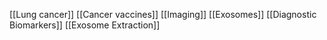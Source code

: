 [[Lung cancer]]
[[Cancer vaccines]]
[[Imaging]]
[[Exosomes]]
[[Diagnostic Biomarkers]]
[[Exosome Extraction]]
